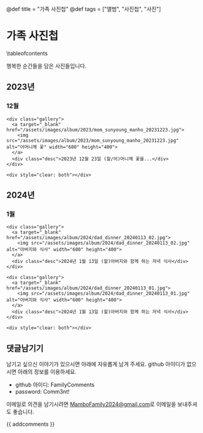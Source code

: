 @def title = "가족 사진첩"
@def tags = ["앨범", "사진첩", "사진"]

# 가족 사진첩

\tableofcontents <!-- you can use \toc as well -->

행복한 순간들을 담은 사진들입니다.

## 2023년
### 12월

~~~
<div class="gallery">
  <a target="_blank" href="/assets/images/album/2023/mom_sunyoung_manho_20231223.jpg">
    <img src="/assets/images/album/2023/mom_sunyoung_manho_20231223.jpg" alt="어머니께 꽃" width="600" height="400">
  </a>
  <div class="desc">2023년 12월 23일 (할/어)머니께 꽃을...</div>
</div>

<div style="clear: both"></div>
~~~

## 2024년
### 1월

~~~
<div class="gallery">
  <a target="_blank" href="/assets/images/album/2024/dad_dinner_20240113_02.jpg">
    <img src="/assets/images/album/2024/dad_dinner_20240113_02.jpg" alt="아버지와 식사" width="600" height="400">
  </a>
  <div class="desc">2024년 1월 13일 (할)아버지와 함께 하는 저녁 식사</div>
</div>

<div class="gallery">
  <a target="_blank" href="/assets/images/album/2024/dad_dinner_20240113_01.jpg">
    <img src="/assets/images/album/2024/dad_dinner_20240113_01.jpg" alt="아버지와 식사" width="600" height="400">
  </a>
  <div class="desc">2024년 1월 13일 (할)아버지와 함께 하는 저녁 식사</div>
</div>

<div style="clear: both"></div>
~~~


## 댓글남기기

남기고 싶으신 이야기가 있으시면 아래에 자유롭게 남겨 주세요. github 아이디가 없으시면 아래의 정보를 이용하세요.

* github 아이디: FamilyComments
* password: Comm3nt!

이메일로 의견을 남기시려면 [MamboFamily2024@gmail.com](mailto:MamboFamily2024@gmail.com)로 이메일을 보내주셔도 좋습니다.

{{ addcomments }}
